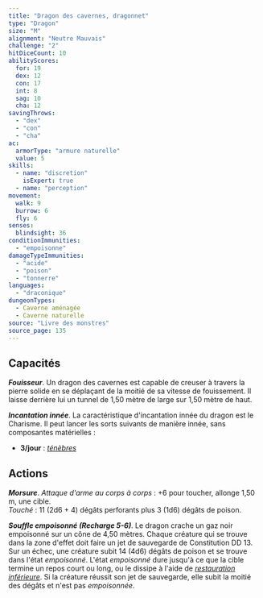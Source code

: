```yaml
---
title: "Dragon des cavernes, dragonnet"
type: "Dragon"
size: "M"
alignment: "Neutre Mauvais"
challenge: "2"
hitDiceCount: 10
abilityScores:
  for: 19
  dex: 12
  con: 17
  int: 8
  sag: 10
  cha: 12
savingThrows:
  - "dex"
  - "con"
  - "cha"
ac:
  armorType: "armure naturelle"
  value: 5
skills:
  - name: "discretion"
    isExpert: true
  - name: "perception"
movement:
  walk: 9
  burrow: 6
  fly: 6
senses:
  blindsight: 36
conditionImmunities:
  - "empoisonne"
damageTypeImmunities:
  - "acide"
  - "poison"
  - "tonnerre"
languages:
  - "draconique"
dungeonTypes:
  - Caverne aménagée
  - Caverne naturelle
source: "Livre des monstres"
source_page: 135
---
```

## Capacités
_**Fouisseur**_. Un dragon des cavernes est capable de creuser à travers la pierre solide en se déplaçant de la moitié de sa vitesse de fouissement. Il laisse derrière lui un tunnel de 1,50 mètre de large sur 1,50 mètre de haut.

_**Incantation innée**_. La caractéristique d'incantation innée du dragon est le Charisme. Il peut lancer les sorts suivants de manière innée, sans composantes matérielles :
* **3/jour** : [_ténèbres_](/grimoire/tenebres/)

## Actions
_**Morsure**_. _Attaque d'arme au corps à corps_ : +6 pour toucher, allonge 1,50 m, une cible.  
_Touché_ : 11 (2d6 + 4) dégâts perforants plus 3 (1d6) dégâts de poison.

_**Souffle empoisonné (Recharge 5-6)**_. Le dragon crache un gaz noir empoisonné sur un cône de 4,50 mètres. Chaque créature qui se trouve dans la zone d'effet doit faire un jet de sauvegarde de Constitution DD 13. Sur un échec, une créature subit 14 (4d6) dégâts de poison et se trouve dans l'état _empoisonné_. L'état _empoisonné_ dure jusqu'à ce que la cible termine un repos court ou long, ou le dissipe à l'aide de [_restauration inférieure_](/grimoire/restauration-inferieure/). Si la créature réussit son jet de sauvegarde, elle subit la moitié des dégâts et n'est pas _empoisonnée_.
